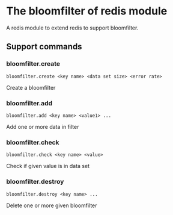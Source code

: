 # The bloomfilter of redis module
A redis module to extend redis to support bloomfilter.

## Support commands

### bloomfilter.create

```
bloomfilter.create <key name> <data set size> <error rate>
```
Create a bloomfilter

### bloomfilter.add

```
bloomfilter.add <key name> <value1> ...
```
Add one or more data in filter

### bloomfilter.check

```
bloomfilter.check <key name> <value>
```
Check if given value is in data set

### bloomfilter.destroy

```
bloomfilter.destroy <key name> ...
```
Delete one or more given bloomfilter
